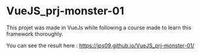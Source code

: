 # VueJS_prj-monster-01


This projet was made in VueJs while following a course made to learn this framework thoroughly.

You can see the result here : https://jps09.github.io/VueJS_prj-monster-01/
